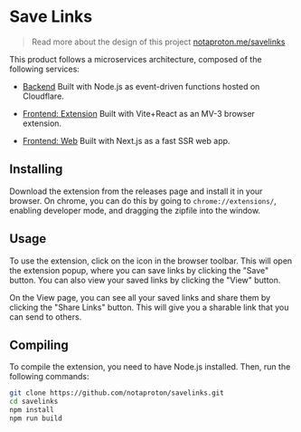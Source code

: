 # Save Links

> Read more about the design of this project [notaproton.me/savelinks](https://notaproton.me/savelinks)

This product follows a microservices architecture, composed of the following services:

- [Backend](https://github.com/notaproton/savelinksserver)
  Built with Node.js as event-driven functions hosted on Cloudflare.

- [Frontend: Extension](https://github.com/notaproton/savelinks)
  Built with Vite+React as an MV-3 browser extension.

- [Frontend: Web](https://github.com/notaproton/sharelinks)
  Built with Next.js as a fast SSR web app.

## Installing

Download the extension from the releases page and install it in your browser. On chrome, you can do this by going to `chrome://extensions/`, enabling developer mode, and dragging the zipfile into the window.

## Usage

To use the extension, click on the icon in the browser toolbar. This will open the extension popup, where you can save links by clicking the "Save" button. You can also view your saved links by clicking the "View" button.

On the View page, you can see all your saved links and share them by clicking the "Share Links" button. This will give you a sharable link that you can send to others.

## Compiling

To compile the extension, you need to have Node.js installed. Then, run the following commands:

```bash
git clone https://github.com/notaproton/savelinks.git
cd savelinks
npm install
npm run build
```
